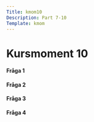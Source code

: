 ```yaml
---
Title: kmom10
Description: Part 7-10
Template: kmom
---
```



<div class="kmom-content">

<h1> Kursmoment 10 </h1>


<h4> Fråga 1</h4>
<p> </p>

<h4> Fråga 2</h4>
<p> </p>

<h4> Fråga 3</h4>
<p> </p>

<h4> Fråga 4</h4>
<p> </p>
</div>